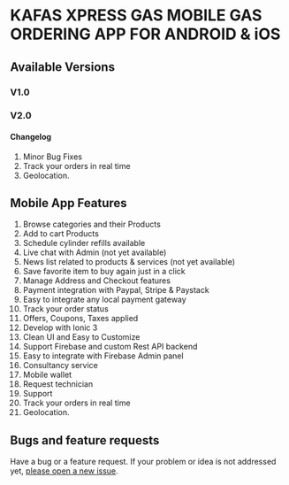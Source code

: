 # KAFAS XPRESS GAS MOBILE GAS ORDERING APP FOR ANDROID & iOS

## Available Versions

### V1.0
### V2.0

#### Changelog
1. Minor Bug Fixes
2. Track your orders in real time
3. Geolocation.

## Mobile App Features

1. Browse categories and their Products
2. Add to cart Products
3. Schedule cylinder refills available
4. Live chat with Admin (not yet available)
5. News list related to products & services (not yet available)
6. Save favorite item to buy again just in a click
7. Manage Address and Checkout features
8. Payment integration with Paypal, Stripe & Paystack
9. Easy to integrate any local payment gateway
10. Track your order status
11. Offers, Coupons, Taxes applied
12. Develop with Ionic 3
13. Clean UI and Easy to Customize
14. Support Firebase and custom Rest API backend 
15. Easy to integrate with Firebase Admin panel
16. Consultancy service
17. Mobile wallet
18. Request technician
19. Support
20. Track your orders in real time
21. Geolocation.


## Bugs and feature requests

Have a bug or a feature request. If your problem or idea is not addressed yet, [please open a new issue](https://github.com/jeffreyaboh/kafas-gas-mobile-app/issues/new).
